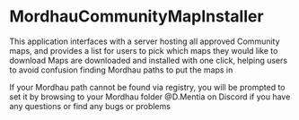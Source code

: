 # MordhauCommunityMapInstaller
This application interfaces with a server hosting all approved Community maps, and provides a list for users to pick which maps they would like to download
Maps are downloaded and installed with one click, helping users to avoid confusion finding Mordhau paths to put the maps in

If your Mordhau path cannot be found via registry, you will be prompted to set it by browsing to your Mordhau folder
@D.Mentia on Discord if you have any questions or find any bugs or problems
